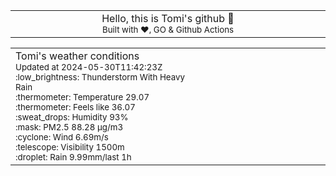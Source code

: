 
<div align="center">
<table>
<tbody>
<td align="center">
<img width="2000" height="0"><br>
Hello, this is Tomi's github 👋<br>
<sup>Built with ❤️, GO & Github Actions</sup><br>
<img width="2000" height="0">
</td>
</tbody>
</table>
</div>
<table>
<tbody>
<td align="left">
<img width="2000" height="0"><br>
Tomi's weather conditions<br>
<sup>Updated at 2024-05-30T11:42:23Z</sup><br>
<sup>:low_brightness: Thunderstorm With Heavy Rain</sup><br>
<sup>:thermometer: Temperature 29.07 </sup><br>
<sup>:thermometer: Feels like 36.07</sup><br>
<sup>:sweat_drops: Humidity 93%</sup><br>
<sup>:mask: PM2.5 88.28 μg/m3</sup><br>
<sup>:cyclone: Wind 6.69m/s </sup><br>
<sup>:telescope: Visibility 1500m </sup><br>
<sup>:droplet: Rain 9.99mm/last 1h </sup><br>
<img width="2000" height="0">
</td>
<td align="left">
<img width="2000" height="0"><br>
<br>
<img width="2000" height="0">
</td>
</tbody>
</table>
</div>
    
